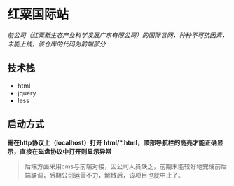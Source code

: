 # 红粟国际站  

*前公司（红粟新生态产业科学发展广东有限公司）的国际官网，种种不可抗因素，未能上线，该仓库的代码为前端部分*  

## 技术栈  

- html  
- jquery  
- less  

## 启动方式

**需在http协议上（localhost）打开 html/*.html，顶部导航栏的高亮才能正确显示，直接在磁盘协议中打开则显示异常**  

> 后端方面采用cms与前端对接，因公司人员缺乏，前期未能较好地完成前后端联调，后期公司运营不力，解散后，该项目也就中止了。
